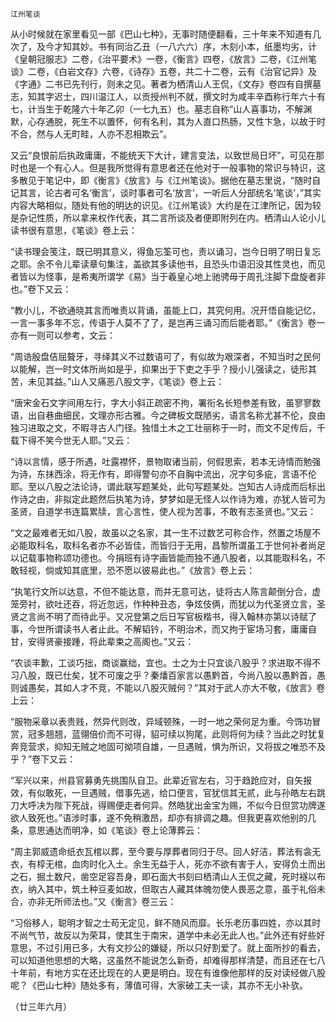     江州笔谈 

   从小时候就在家里看见一部《巴山七种》，无事时随便翻看，三十年来不知道有几次了，及今才知其妙。书有同治乙丑（一八六六）序，木刻小本，纸墨均劣，计《皇朝冠服志》二卷，《治平要术》一卷，《衡言》四卷，《放言》二卷，《江州笔谈》二卷，《白岩文存》六卷，《诗存》五卷，共二十二卷，云有《治官记异》及《字通》二书已先刊行，则未之见。著者为栖清山人王侃，《文存》卷四有自撰墓志，知其字迟士，四川温江人，以贡授州判不就，撰文时为咸丰辛酉称行年六十有七，计当生于乾隆六十年乙卯（一七九五）也。墓志自称“山人喜事功，不解渊默，心存通脱，死生不以置怀，何有名利，其为人直口热肠，又性卞急，以故于时不合，然与人无町畦，人亦不忍相欺云”。

   又云“良恨前后执政庸庸，不能统天下大计，建言变法，以致世局日坏”，可见在那时也是一个有心人。但是我所觉得有意思者还在他对于一般事物的常识与特识，这多散见于笔记中，即《衡言》《放言》与《江州笔谈》。据他在墓志里说，“随时自记其言，论古者可名‘衡言’，谈时事者可名‘放言’，一听后人分部统名‘笔谈’，”其实内容大略相似，随处有他的明达的识见。《江州笔谈》大约是在江津所记，因为较是杂记性质，所以拿来权作代表，其二言所谈及者便即附列在内。栖清山人论小儿读书很有意思，《笔谈》卷上云：

   “读书理会笺注，既已明其意义，得鱼忘筌可也，责以诵习，岂今日明了明日复忘之耶。余不令儿辈读章句集注，盖欲其多读他书，且恐头巾语汩没其性灵也，而见者皆以为怪事，是希夷所谓学《易》当于羲皇心地上驰骋毋于周孔注脚下盘旋者非也。”卷下又云：

   “教小儿，不欲通晓其言而唯责以背诵，虽能上口，其究何用。况开悟自能记忆，一言一事多年不忘，传语于人莫不了了，是岂再三诵习而后能者耶。”《衡言》卷一亦有一则可以参考，文云：

   “周诰殷盘佶屈聱牙，寻绎其义不过数语可了，有似故为艰深者，不知当时之民何以能解，岂一时文体所尚如是乎，抑果出于下吏之手乎？授小儿强读之，徒形其苦，未见其益。”山人又痛恶八股文字，《笔谈》卷上云：

   “唐宋金石文字间用左行，字大小斜正疏密不拘，署衔名长短参差有致，虽寥寥数语，出自巷曲细民，文理亦形古雅。今之碑板文既陋劣，语言名称尤甚不伦，良由独习进取之文，不暇寻古人门径。独惜土木之工壮丽称于一时，而文不足传后，千载下得不笑今世无人耶。”又云：

   “诗以言情，感于所遇，吐露襟怀，景物取诸当前，何假思索，若本无诗情而勉强为诗，东抹西涂，将无作有，即得警句亦不自胸中流出，况字句多疵，言语不伦耶。至以八股之法论诗，谓此联写题某处，此句写题某处。岂知古人诗成而后标出作诗之由，非拟定此题然后执笔为诗，梦梦如是无怪人以作诗为难，亦犹人皆可为圣贤，自道学书连篇累牍，言心言性，使人视为苦事，不敢有志圣贤也。”又云：

   “文之最难者无如八股，故虽以之名家，其一生不过数艺可称合作，然置之场屋不必能取科名，取科名者亦不必皆佳，而皆归于无用，昌黎所谓虽工于世何补者尚足以记载事物称颂功德也。今捐班有诗字画皆能而独不通八股者，以其能取科名，不敢轻视，倘或知其底里，恐不愿以彼易此也。”《放言》卷上云：

   “执笔行文所以达意，不但不能达意，而并无意可达，徒将古人陈言颠倒分合，虚笼旁衬，欲吐还吞，将近忽远，作种种丑态，争炫伎俩，而犹以为代圣贤立言，圣贤之言尚不明了而待此乎。又况登第之后日写官板楷书，得入翰林亦第以诗赋了事，今世所谓读书人者止此。不解韬钤，不明治术，而又拘于宦场习套，庸庸自甘，安得贤豪接踵，将此辈束之高阁也。”又云：

   “农谈丰歉，工谈巧拙，商谈赢绌，宜也。士之为士只宜谈八股乎？求进取不得不习八股，既已仕矣，犹不可废之乎？秦燔百家言以愚黔首，今尚八股以愚黔首，愚则诚愚矣，其如人才不竞，不能以八股灭贼何？”其对于武人亦大不敬，《放言》卷上云：

   “服物采章以表贵贱，然异代则改，异域顿殊，一时一地之荣何足为重。今饰功冒赏，冠多翘翘，蓝翎倍价而不可得，貂可续以狗尾，此则将何为续？当此之时犹复奔竞营求，抑知无贼之地固可拗项自雄，一旦遇贼，惧为所识，又将拔之唯恐不及乎？”卷下又云：

   “军兴以来，州县官募勇先挑围队自卫。此辈近官左右，习于趋跄应对，自矢报效，有似敢死，一旦遇贼，借事先逃，给口便言，官犹信其无贰，此与孙皓左右跳刀大呼决为陛下死战，得赐便走者何异。然皓犹出金宝为赐，不似今日但赏功牌遂欲人致死也。”语涉时事，遂不免稍激昂，却亦有排调之趣。但我更喜欢他别的几条，意思通达而明净，如《笔谈》卷上论薄葬云：

   “周主郭威遗命纸衣瓦棺以葬，至今要与厚葬者同归于尽。回人好洁，葬法有衾无衣，有椁无棺，血肉时化入土。余生无益于人，死亦不欲有害于人，安得负土而出之石，掘土数尺，凿空足容吾身，即石面大书刻曰栖清山人王侃之藏，死时襚以布衣，纳入其中，筑土种豆麦如故，但取古人藏其体魄勿使人畏恶之意，虽于礼俗未合，亦非无所师法也。”又《衡言》卷三云：

   “习俗移人，聪明才智之士苟无定见，鲜不随风而靡。长乐老历事四姓，亦以其时不尚气节，故反以为荣耳，使其生于南宋，道学中未必无此人也。”此外还有好些好意思，不过引用已多，大有文抄公的嫌疑，所以只好割爱了。就上面所抄的看去，可以知道他思想的大略，这虽然不能说怎么新奇，却难得那样清楚，而且还在七八十年前，有地方实在还比现在的人更是明白。现在有谁像他那样的反对读经做八股呢？《巴山七种》随处多有，薄值可得，大家破工夫一读，其亦不无小补欤。

   （廿三年六月）

